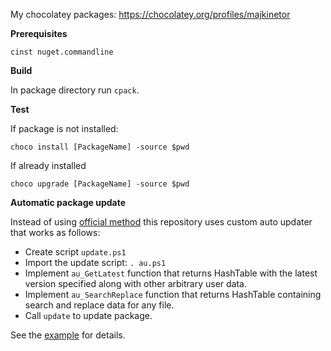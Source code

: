 My chocolatey packages:
https://chocolatey.org/profiles/majkinetor


**Prerequisites**

`cinst nuget.commandline`

**Build**

In package directory run `cpack`.

**Test**

If package is not installed:

    choco install [PackageName] -source $pwd

If already installed

    choco upgrade [PackageName] -source $pwd

**Automatic package update**

Instead of using [official method](https://github.com/chocolatey/choco/wiki/AutomaticPackages) this repository uses custom auto updater that works as follows:

- Create script `update.ps1`
- Import the update script: `. au.ps1`
- Implement `au_GetLatest` function that returns HashTable with the latest version specified along with other arbitrary user data.
- Implement `au_SearchReplace` function that returns HashTable containing search and replace data for any file.
- Call `update` to update package.


See the [example](https://github.com/majkinetor/chocolatey/blob/master/dngrep/update.ps1) for details.

